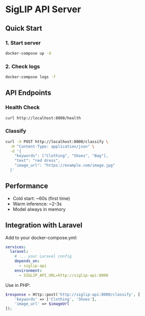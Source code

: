 # SigLIP API Server

## Quick Start

### 1. Start server
```bash
docker-compose up -d
```

### 2. Check logs
```bash
docker-compose logs -f
```

## API Endpoints

### Health Check
```bash
curl http://localhost:8000/health
```

### Classify
```bash
curl -X POST http://localhost:8000/classify \
  -H "Content-Type: application/json" \
  -d '{
    "keywords": ["Clothing", "Shoes", "Bag"],
    "text": "red dress",
    "image_url": "https://example.com/image.jpg"
  }'
```

## Performance

- Cold start: ~60s (first time)
- Warm inference: ~2-3s
- Model always in memory

## Integration with Laravel

Add to your docker-compose.yml:
```yaml
services:
  laravel:
    # ... your Laravel config
    depends_on:
      - siglip-api
    environment:
      - SIGLIP_API_URL=http://siglip-api:8000
```

Use in PHP:
```php
$response = Http::post('http://siglip-api:8000/classify', [
    'keywords' => ['Clothing', 'Shoes'],
    'image_url' => $imageUrl
]);
```
